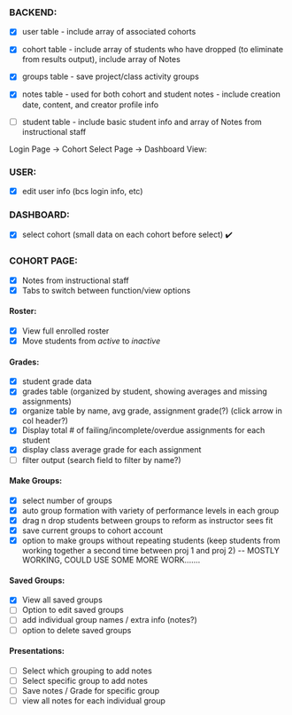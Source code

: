 ### BACKEND:
- [x] user table - include array of associated cohorts
- [x] cohort table - include array of students who have dropped (to eliminate from results output), include array of Notes
- [x] groups table - save project/class activity groups 
- [x] notes table - used for both cohort and student notes - include creation date, content, and creator profile info
- [ ] student table - include basic student info and array of Notes from instructional staff


Login Page -> Cohort Select Page -> Dashboard View:
### USER:
- [x] edit user info (bcs login info, etc)

### DASHBOARD:
- [x] select cohort (small data on each cohort before select) :heavy_check_mark:

### COHORT PAGE:
- [x] Notes from instructional staff
- [x] Tabs to switch between function/view options 

#### Roster:
- [x] View full enrolled roster
- [x] Move students from _active_ to _inactive_

#### Grades:
- [x] student grade data
- [x] grades table (organized by student, showing averages and missing assignments)
- [x] organize table by name, avg grade, assignment grade(?) (click arrow in col header?)
- [x] Display total # of failing/incomplete/overdue assignments for each student
- [x] display class average grade for each assignment
- [ ] filter output (search field to filter by name?)

#### Make Groups:
- [x] select number of groups
- [x] auto group formation with variety of performance levels in each group
- [x] drag n drop students between groups to reform as instructor sees fit
- [x] save current groups to cohort account
- [x] option to make groups without repeating students (keep students from working together a second time between proj 1 and proj 2) -- MOSTLY WORKING, COULD USE SOME MORE WORK.......

#### Saved Groups:
- [x] View all saved groups
- [ ] Option to edit saved groups
- [ ] add individual group names / extra info (notes?)
- [ ] option to delete saved groups

#### Presentations:
- [ ] Select which grouping to add notes
- [ ] Select specific group to add notes
- [ ] Save notes / Grade for specific group
- [ ] view all notes for each individual group
